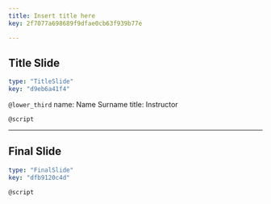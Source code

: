 ```yaml
---
title: Insert title here
key: 2f7077a698689f9dfae0cb63f939b77e

---
```

## Title Slide

```yaml
type: "TitleSlide"
key: "d9eb6a41f4"
```

`@lower_third`
name: Name Surname
title: Instructor


`@script`



---
## Final Slide

```yaml
type: "FinalSlide"
key: "dfb9120c4d"
```

`@script`


